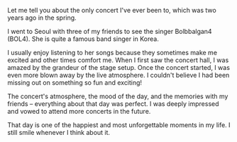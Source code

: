 Let me tell you about the only concert I've ever been to, which was two years ago in the spring.

I went to Seoul with three of my friends to see the singer Bolbbalgan4 (BOL4). She is quite a famous band singer in Korea. 

I usually enjoy listening to her songs because they sometimes make me excited and other times comfort me. When I first saw the concert hall, I was amazed by the grandeur of the stage setup. Once the concert started, I was even more blown away by the live atmosphere. I couldn't believe I had been missing out on something so fun and exciting!

The concert's atmosphere, the mood of the day, and the memories with my friends – everything about that day was perfect. I was deeply impressed and vowed to attend more concerts in the future.

That day is one of the happiest and most unforgettable moments in my life. I still smile whenever I think about it.
